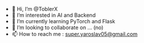- 👋 Hi, I’m @ToblerX
- 👀 I’m interested in AI and Backend
- 🌱 I’m currently learning PyTorch and Flask
- 💞️ I’m looking to collaborate on ... (no)
- 📫 How to reach me : super.yaroslav05@gmail.com

<!---
ToblerX/ToblerX is a ✨ special ✨ repository because its `README.md` (this file) appears on your GitHub profile.
You can click the Preview link to take a look at your changes.
--->
